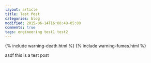```yaml
---
layout: article
title: Test Post
categories: blog
modified: 2015-06-14T16:08:49-05:00
comments: true
tags: engineering test1 test2
---
```


{% include warning-death.html %}
{% include warning-fumes.html %}

asdf this is a test post 